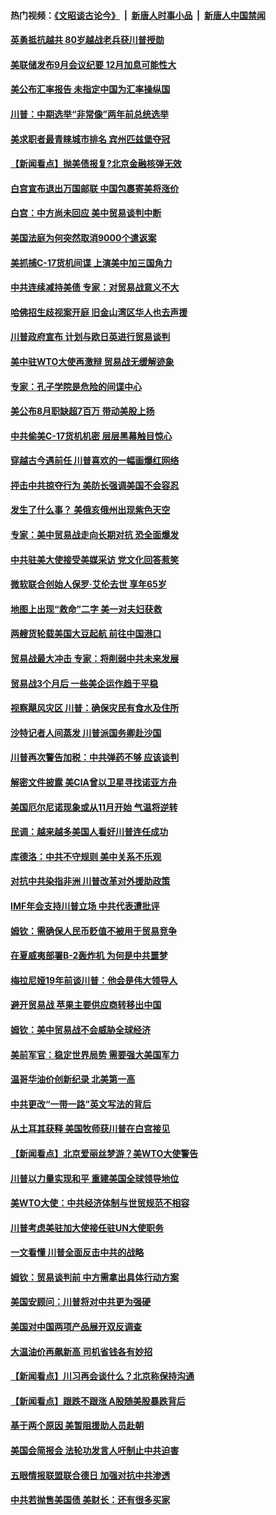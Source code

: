 #### 热门视频：[《文昭谈古论今》](https://github.com/gfw-breaker/wenzhao/blob/master/README.md?t=10180333) &nbsp;|&nbsp; [新唐人时事小品](https://github.com/gfw-breaker/ntdtv-comedy/blob/master/README.md?t=10180333) &nbsp;|&nbsp; [新唐人中国禁闻](https://github.com/gfw-breaker/ntdtv-news/blob/master/README.md?t=10180333)

#### [英勇抵抗越共 80岁越战老兵获川普授勋](../pages/nsc412/n10791118.md?t=10180333) 

#### [美联储发布9月会议纪要 12月加息可能性大](../pages/nsc412/n10790653.md?t=10180333) 

#### [美公布汇率报告 未指定中国为汇率操纵国](../pages/nsc412/n10790877.md?t=10180333) 

#### [川普：中期选举“非常像”两年前总统选举](../pages/nsc412/n10790358.md?t=10180333) 

#### [美求职者最青睐城市排名 宾州匹兹堡夺冠](../pages/nsc412/n10790630.md?t=10180333) 

#### [【新闻看点】抛美债报复?北京金融核弹无效](../pages/nsc412/n10790123.md?t=10180333) 

#### [白宫宣布退出万国邮联 中国包裹寄美将涨价](../pages/nsc412/n10790183.md?t=10180333) 

#### [白宫：中方尚未回应 美中贸易谈判中断](../pages/nsc412/n10790308.md?t=10180333) 

#### [美国法庭为何突然取消9000个遣返案](../pages/nsc412/n10790151.md?t=10180333) 

#### [美抓捕C-17货机间谍 上演美中加三国角力](../pages/nsc412/n10787846.md?t=10180333) 

#### [中共连续减持美债 专家：对贸易战意义不大](../pages/nsc412/n10788856.md?t=10180333) 

#### [哈佛招生歧视案开庭 旧金山湾区华人也去声援](../pages/nsc412/n10788791.md?t=10180333) 

#### [川普政府宣布 计划与欧日英进行贸易谈判](../pages/nsc412/n10788496.md?t=10180333) 

#### [美中驻WTO大使再激辩 贸易战无缓解迹象](../pages/nsc412/n10787893.md?t=10180333) 

#### [专家：孔子学院是危险的间谍中心](../pages/nsc412/n10746252.md?t=10180333) 

#### [美公布8月职缺超7百万 带动美股上扬](../pages/nsc412/n10787888.md?t=10180333) 

#### [中共偷美C-17货机机密 层层黑幕触目惊心](../pages/nsc412/n10787673.md?t=10180333) 

#### [穿越古今遇前任 川普喜欢的一幅画爆红网络](../pages/nsc412/n10787677.md?t=10180333) 

#### [抨击中共掠夺行为 美防长强调美国不会容忍](../pages/nsc412/n10787167.md?t=10180333) 

#### [发生了什么事？ 美俄亥俄州出现紫色天空](../pages/nsc412/n10786659.md?t=10180333) 

#### [专家：美中贸易战走向长期对抗 恐全面爆发](../pages/nsc412/n10786185.md?t=10180333) 

#### [中共驻美大使接受美媒采访 党文化回答惹笑](../pages/nsc412/n10785820.md?t=10180333) 

#### [微软联合创始人保罗·艾伦去世 享年65岁](../pages/nsc412/n10785913.md?t=10180333) 

#### [地图上出现“救命”二字  美一对夫妇获救](../pages/nsc412/n10785876.md?t=10180333) 

#### [两艘货轮载美国大豆起航 前往中国港口](../pages/nsc412/n10785803.md?t=10180333) 

#### [贸易战最大冲击 专家：将削弱中共未来发展](../pages/nsc412/n10785751.md?t=10180333) 

#### [贸易战3个月后 一些美企运作趋于平稳](../pages/nsc412/n10785609.md?t=10180333) 

#### [视察飓风灾区 川普：确保灾民有食水及住所](../pages/nsc412/n10785492.md?t=10180333) 

#### [沙特记者人间蒸发 川普派国务卿赴沙国](../pages/nsc412/n10785192.md?t=10180333) 

#### [川普再次警告加税：中共弹药不够 应该谈判](../pages/nsc412/n10783576.md?t=10180333) 

#### [解密文件披露 美CIA曾以卫星寻找诺亚方舟](../pages/nsc412/n10784301.md?t=10180333) 

#### [美国厄尔尼诺现象或从11月开始 气温将逆转](../pages/nsc412/n10784021.md?t=10180333) 

#### [民调：越来越多美国人看好川普连任成功](../pages/nsc412/n10783996.md?t=10180333) 

#### [库德洛：中共不守规则 美中关系不乐观](../pages/nsc412/n10783682.md?t=10180333) 

#### [对抗中共染指非洲 川普改革对外援助政策](../pages/nsc412/n10783337.md?t=10180333) 

#### [IMF年会支持川普立场 中共代表遭批评](../pages/nsc412/n10783214.md?t=10180333) 

#### [姆钦：需确保人民币贬值不被用于贸易竞争](../pages/nsc412/n10782198.md?t=10180333) 

#### [在夏威夷部署B-2轰炸机 为何是中共噩梦](../pages/nsc412/n10781674.md?t=10180333) 

#### [梅拉尼娅19年前谈川普：他会是伟大领导人](../pages/nsc412/n10782415.md?t=10180333) 

#### [避开贸易战 苹果主要供应商转移出中国](../pages/nsc412/n10781823.md?t=10180333) 

#### [姆钦：美中贸易战不会威胁全球经济](../pages/nsc412/n10782089.md?t=10180333) 

#### [美前军官：稳定世界局势 需要强大美国军力](../pages/nsc412/n10781975.md?t=10180333) 

#### [温哥华油价创新纪录 北美第一高](../pages/nsc412/n10781901.md?t=10180333) 

#### [中共更改“一带一路”英文写法的背后](../pages/nsc412/n10781696.md?t=10180333) 

#### [从土耳其获释 美国牧师获川普在白宫接见](../pages/nsc412/n10781786.md?t=10180333) 

#### [【新闻看点】北京爱丽丝梦游？美WTO大使警告](../pages/nsc412/n10781549.md?t=10180333) 

#### [川普以力量实现和平 重建美国全球领导地位](../pages/nsc412/n10781730.md?t=10180333) 

#### [美WTO大使：中共经济体制与世贸规范不相容](../pages/nsc412/n10781260.md?t=10180333) 

#### [川普考虑美驻加大使接任驻UN大使职务](../pages/nsc412/n10781507.md?t=10180333) 

#### [一文看懂  川普全面反击中共的战略](../pages/nsc412/n10780060.md?t=10180333) 

#### [姆钦：贸易谈判前 中方需拿出具体行动方案](../pages/nsc412/n10780360.md?t=10180333) 

#### [美国安顾问：川普将对中共更为强硬](../pages/nsc412/n10780579.md?t=10180333) 

#### [美国对中国两项产品展开双反调查](../pages/nsc412/n10780059.md?t=10180333) 

#### [大温油价再飙新高 司机省钱各有妙招](../pages/nsc412/n10780183.md?t=10180333) 

#### [【新闻看点】川习再会谈什么？北京称保持沟通](../pages/nsc412/n10780037.md?t=10180333) 

#### [【新闻看点】跟跌不跟涨 A股随美股暴跌背后](../pages/nsc412/n10780057.md?t=10180333) 

#### [基于两个原因 美暂阻援助人员赴朝](../pages/nsc412/n10779723.md?t=10180333) 

#### [美国会简报会 法轮功发言人吁制止中共迫害](../pages/nsc412/n10779649.md?t=10180333) 

#### [五眼情报联盟联合德日 加强对抗中共渗透](../pages/nsc412/n10779555.md?t=10180333) 

#### [中共若抛售美国债 美财长：还有很多买家](../pages/nsc412/n10779551.md?t=10180333) 

